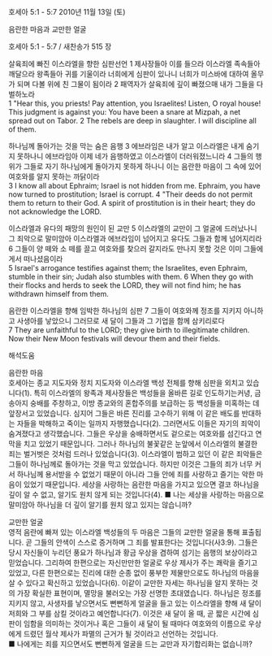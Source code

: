 호세아 5:1 - 5:7 
2010년 11월 13일 (토)

음란한 마음과 교만한 얼굴



호세아 5:1 - 5:7 / 새찬송가 515 장


살육죄에 빠진 이스라엘을 향한 심판선언
1 제사장들아 이를 들으라 이스라엘 족속들아 깨달으라 왕족들아 귀를 기울이라 너희에게 심판이 있나니 너희가 미스바에 대하여 올무가 되며 다볼 위에 친 그물이 됨이라 2 패역자가 살육죄에 깊이 빠졌으매 내가 그들을 다 벌하노라  
1 "Hear this, you priests! Pay attention, you Israelites! Listen, O royal house! This judgment is against you: You have been a snare at Mizpah, a net spread out on Tabor. 2 The rebels are deep in slaughter. I will discipline all of them. 

하나님께 돌아가는 것을 막는 숨은 음행
3 에브라임은 내가 알고 이스라엘은 내게 숨기지 못하나니 에브라임아 이제 네가 음행하였고 이스라엘이 더러워졌느니라 4 그들의 행위가 그들로 자기 하나님에게 돌아가지 못하게 하나니 이는 음란한 마음이 그 속에 있어 여호와를 알지 못하는 까닭이라  
3 I know all about Ephraim; Israel is not hidden from me. Ephraim, you have now turned to prostitution; Israel is corrupt. 4 "Their deeds do not permit them to return to their God. A spirit of prostitution is in their heart; they do not acknowledge the LORD. 

이스라엘과 유다의 패망의 원인이 된 교만 
5 이스라엘의 교만이 그 얼굴에 드러났나니 그 죄악으로 말미암아 이스라엘과 에브라임이 넘어지고 유다도 그들과 함께 넘어지리라 6 그들이 양 떼와 소 떼를 끌고 여호와를 찾으러 갈지라도 만나지 못할 것은 이미 그들에게서 떠나셨음이라  
5 Israel's arrogance testifies against them; the Israelites, even Ephraim, stumble in their sin; Judah also stumbles with them. 6 When they go with their flocks and herds to seek the LORD, they will not find him; he has withdrawn himself from them. 

음란한 이스라엘을 향해 임박한 하나님의 심판
7 그들이 여호와께 정조를 지키지 아니하고 사생아를 낳았으니 그러므로 새 달이 그들과 그 기업을 함께 삼키리로다  
7 They are unfaithful to the LORD; they give birth to illegitimate children. Now their New Moon festivals will devour them and their fields.

해석도움





음란한 마음  
호세아는 종교 지도자와 정치 지도자와 이스라엘 백성 전체를 향해 심판을 외치고 있습니다(1). 특히 이스라엘의 왕족과 제사장들은 백성들을 올바른 길로 인도하기는커녕, 금송아지 숭배를 주창하고, 이방 종교와의 혼합주의를 보급하는 등 백성들을 미혹하는 데 앞장서고 있었습니다. 심지어 그들은 바른 진리를 고수하기 위해 이 같은 배도를 반대하는 자들을 박해하고 죽이는 일까지 자행했습니다(2). 그러면서도 이들은 자기의 죄악이 숨겨졌다고 생각했습니다. 그들은 우상을 숭배하면서도 겉으로는 여호와를 섬긴다고 연막을 치고 있었기 때문입니다. 그러나 하나님의 불꽃같은 눈앞에서 이스라엘의 불결한 죄는 벌거벗은 것처럼 드러나 있었습니다(3). 이스라엘이 범하고 있던 이 같은 죄악들은 그들이 하나님께로 돌아가는 것을 막고 있었습니다. 하지만 이것은 그들의 죄가 너무 커서 하나님께 용서받을 수 없었기 때문이 아니라 그들 안에 죄를 사랑하고 즐기는 악한 마음이 있었기 때문입니다. 세상을 사랑하는 음란한 마음을 가지고 있으면 결코 하나님을 깊이 알 수 없고, 알기도 원치 않게 되는 것입니다(4).
■ 나는 세상을 사랑하는 마음으로 말미암아 하나님을 더 깊이 알기를 원치 않고 있지는 않습니까? 

교만한 얼굴  
영적 음란에 빠져 있는 이스라엘 백성들의 두 마음은 그들의 교만한 얼굴을 통해 표출됩니다. 곧 그들의 안색이 스스로 증거하며 그 죄를 발표한다는 것입니다(사3:9). 그들은 당시 자신들이 누리던 풍요가 하나님과 황금 우상을 겸하여 섬기는 음행의 보상이라고 믿었습니다. 그리하여 한편으로는 자신만만한 얼굴로 우상 제사가 주는 쾌락을 즐기고 있었고, 다른 한편으로는 진리에 대한 순종 없이 풍부한 제물만으로도 하나님의 마음을 살 수 있다고 확신하고 있었습니다(6). 이같이 교만한 자세는 하나님을 알지 못하는 것의 가장 확실한 표현이며, 멸망을 불러오는 가장 선명한 초대였습니다. 하나님은 정조를 지키지 않고, 사생자를 낳으면서도 뻔뻔하게 얼굴을 들고 있는 이스라엘을 향해 새 달이 저희와 그 부를 삼킬 것이라고 예언합니다(7). 이것은 새 달이 올 때, 곧 짧은 시간에 심판이 임함을 의미하는 것이거나 혹은 그들이 새 달이 될 때마다 여호와의 이름으로 우상에게 드렸던 월삭 제사가 파멸의 근거가 될 것이라고 선언하는 것입니다.   
■ 나에게는 죄를 지으면서도 뻔뻔하게 얼굴을 드는 교만과 자기합리화는 없습니까?